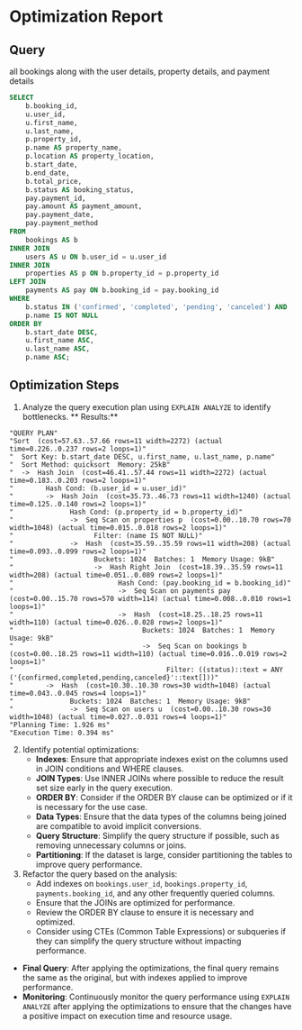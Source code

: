# Optimization Report

## Query
all bookings along with the user details, property details, and payment details
```sql
SELECT
    b.booking_id,
    u.user_id,
    u.first_name,
    u.last_name,
    p.property_id,
    p.name AS property_name,
    p.location AS property_location,
    b.start_date,
    b.end_date,
    b.total_price,
    b.status AS booking_status,
    pay.payment_id,
    pay.amount AS payment_amount,
    pay.payment_date,
    pay.payment_method
FROM
    bookings AS b
INNER JOIN
    users AS u ON b.user_id = u.user_id
INNER JOIN
    properties AS p ON b.property_id = p.property_id
LEFT JOIN       
    payments AS pay ON b.booking_id = pay.booking_id
WHERE
    b.status IN ('confirmed', 'completed', 'pending', 'canceled') AND
    p.name IS NOT NULL
ORDER BY
    b.start_date DESC,
    u.first_name ASC,
    u.last_name ASC,
    p.name ASC;           
```

## Optimization Steps
1. Analyze the query execution plan using `EXPLAIN ANALYZE` to identify bottlenecks.
   ** Results:**
```plaintext
"QUERY PLAN"
"Sort  (cost=57.63..57.66 rows=11 width=2272) (actual time=0.226..0.237 rows=2 loops=1)"
"  Sort Key: b.start_date DESC, u.first_name, u.last_name, p.name"
"  Sort Method: quicksort  Memory: 25kB"
"  ->  Hash Join  (cost=46.41..57.44 rows=11 width=2272) (actual time=0.183..0.203 rows=2 loops=1)"
"        Hash Cond: (b.user_id = u.user_id)"
"        ->  Hash Join  (cost=35.73..46.73 rows=11 width=1240) (actual time=0.125..0.140 rows=2 loops=1)"
"              Hash Cond: (p.property_id = b.property_id)"
"              ->  Seq Scan on properties p  (cost=0.00..10.70 rows=70 width=1048) (actual time=0.015..0.018 rows=2 loops=1)"
"                    Filter: (name IS NOT NULL)"
"              ->  Hash  (cost=35.59..35.59 rows=11 width=208) (actual time=0.093..0.099 rows=2 loops=1)"
"                    Buckets: 1024  Batches: 1  Memory Usage: 9kB"
"                    ->  Hash Right Join  (cost=18.39..35.59 rows=11 width=208) (actual time=0.051..0.089 rows=2 loops=1)"
"                          Hash Cond: (pay.booking_id = b.booking_id)"
"                          ->  Seq Scan on payments pay  (cost=0.00..15.70 rows=570 width=114) (actual time=0.008..0.010 rows=1 loops=1)"
"                          ->  Hash  (cost=18.25..18.25 rows=11 width=110) (actual time=0.026..0.028 rows=2 loops=1)"
"                                Buckets: 1024  Batches: 1  Memory Usage: 9kB"
"                                ->  Seq Scan on bookings b  (cost=0.00..18.25 rows=11 width=110) (actual time=0.016..0.019 rows=2 loops=1)"
"                                      Filter: ((status)::text = ANY ('{confirmed,completed,pending,canceled}'::text[]))"
"        ->  Hash  (cost=10.30..10.30 rows=30 width=1048) (actual time=0.043..0.045 rows=4 loops=1)"
"              Buckets: 1024  Batches: 1  Memory Usage: 9kB"
"              ->  Seq Scan on users u  (cost=0.00..10.30 rows=30 width=1048) (actual time=0.027..0.031 rows=4 loops=1)"
"Planning Time: 1.926 ms"
"Execution Time: 0.394 ms"
```
2. Identify potential optimizations:
   - **Indexes**: Ensure that appropriate indexes exist on the columns used in JOIN conditions and WHERE clauses.
   - **JOIN Types**: Use INNER JOINs where possible to reduce the result set size early in the query execution.
   - **ORDER BY**: Consider if the ORDER BY clause can be optimized or if it is necessary for the use case.
   - **Data Types**: Ensure that the data types of the columns being joined are compatible to avoid implicit conversions.
   - **Query Structure**: Simplify the query structure if possible, such as removing unnecessary columns or joins.
   - **Partitioning**: If the dataset is large, consider partitioning the tables to improve query performance.
3. Refactor the query based on the analysis:
   - Add indexes on `bookings.user_id`, `bookings.property_id`, `payments.booking_id`, and any other frequently queried columns.
   - Ensure that the JOINs are optimized for performance.
   - Review the ORDER BY clause to ensure it is necessary and optimized.
   - Consider using CTEs (Common Table Expressions) or subqueries if they can simplify the query structure without impacting performance.
 - **Final Query**: After applying the optimizations, the final query remains the same as the original, but with indexes applied to improve performance.
 - **Monitoring**: Continuously monitor the query performance using `EXPLAIN ANALYZE` after applying the optimizations to ensure that the changes have a positive impact on execution time and resource usage.